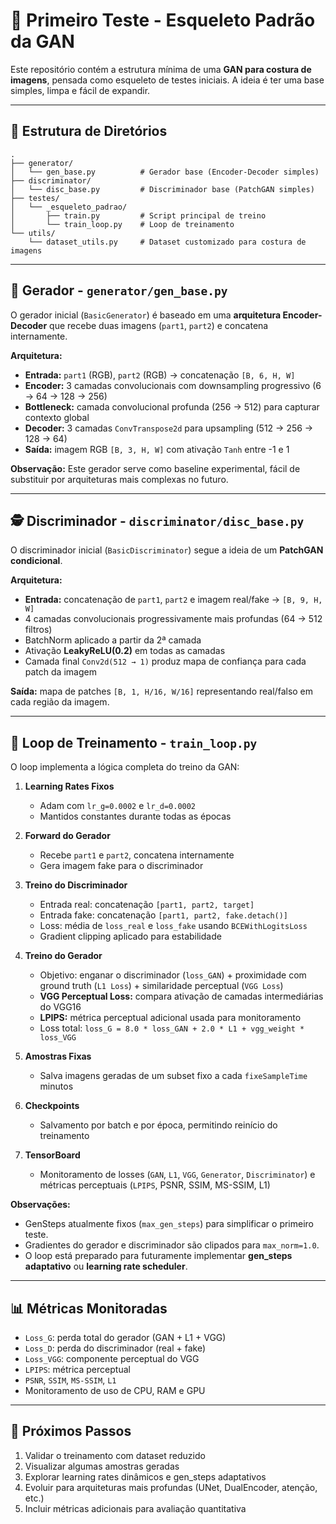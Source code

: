 # 🧪 Primeiro Teste - Esqueleto Padrão da GAN

Este repositório contém a estrutura mínima de uma **GAN para costura de imagens**, pensada como esqueleto de testes iniciais. A ideia é ter uma base simples, limpa e fácil de expandir.

---

## 📂 Estrutura de Diretórios

```
.
├── generator/
│   └── gen_base.py          # Gerador base (Encoder-Decoder simples)
├── discriminator/
│   └── disc_base.py         # Discriminador base (PatchGAN simples)
├── testes/
│   └── _esqueleto_padrao/
│       ├── train.py         # Script principal de treino
│       └── train_loop.py    # Loop de treinamento
└── utils/
    └── dataset_utils.py     # Dataset customizado para costura de imagens
```

---

## 🎨 Gerador - `generator/gen_base.py`

O gerador inicial (`BasicGenerator`) é baseado em uma **arquitetura Encoder-Decoder** que recebe duas imagens (`part1`, `part2`) e concatena internamente.

**Arquitetura:**

- **Entrada:** `part1` (RGB), `part2` (RGB) → concatenação `[B, 6, H, W]`
- **Encoder:** 3 camadas convolucionais com downsampling progressivo (6 → 64 → 128 → 256)
- **Bottleneck:** camada convolucional profunda (256 → 512) para capturar contexto global
- **Decoder:** 3 camadas `ConvTranspose2d` para upsampling (512 → 256 → 128 → 64)
- **Saída:** imagem RGB `[B, 3, H, W]` com ativação `Tanh` entre -1 e 1

**Observação:** Este gerador serve como baseline experimental, fácil de substituir por arquiteturas mais complexas no futuro.

---

## 🕵️ Discriminador - `discriminator/disc_base.py`

O discriminador inicial (`BasicDiscriminator`) segue a ideia de um **PatchGAN condicional**.

**Arquitetura:**

- **Entrada:** concatenação de `part1`, `part2` e imagem real/fake → `[B, 9, H, W]`
- 4 camadas convolucionais progressivamente mais profundas (64 → 512 filtros)
- BatchNorm aplicado a partir da 2ª camada
- Ativação **LeakyReLU(0.2)** em todas as camadas
- Camada final `Conv2d(512 → 1)` produz mapa de confiança para cada patch da imagem

**Saída:** mapa de patches `[B, 1, H/16, W/16]` representando real/falso em cada região da imagem.

---

## 🔁 Loop de Treinamento - `train_loop.py`

O loop implementa a lógica completa do treino da GAN:

1. **Learning Rates Fixos**

   - Adam com `lr_g=0.0002` e `lr_d=0.0002`
   - Mantidos constantes durante todas as épocas

2. **Forward do Gerador**

   - Recebe `part1` e `part2`, concatena internamente
   - Gera imagem fake para o discriminador

3. **Treino do Discriminador**

   - Entrada real: concatenação `[part1, part2, target]`
   - Entrada fake: concatenação `[part1, part2, fake.detach()]`
   - Loss: média de `loss_real` e `loss_fake` usando `BCEWithLogitsLoss`
   - Gradient clipping aplicado para estabilidade

4. **Treino do Gerador**

   - Objetivo: enganar o discriminador (`loss_GAN`) + proximidade com ground truth (`L1 Loss`) + similaridade perceptual (`VGG Loss`)
   - **VGG Perceptual Loss:** compara ativação de camadas intermediárias do VGG16
   - **LPIPS:** métrica perceptual adicional usada para monitoramento
   - Loss total: `loss_G = 8.0 * loss_GAN + 2.0 * L1 + vgg_weight * loss_VGG`

5. **Amostras Fixas**

   - Salva imagens geradas de um subset fixo a cada `fixeSampleTime` minutos

6. **Checkpoints**

   - Salvamento por batch e por época, permitindo reinício do treinamento

7. **TensorBoard**

   - Monitoramento de losses (`GAN`, `L1`, `VGG`, `Generator`, `Discriminator`) e métricas perceptuais (`LPIPS`, PSNR, SSIM, MS-SSIM, L1)

**Observações:**

- GenSteps atualmente fixos (`max_gen_steps`) para simplificar o primeiro teste.
- Gradientes do gerador e discriminador são clipados para `max_norm=1.0`.
- O loop está preparado para futuramente implementar **gen\_steps adaptativo** ou **learning rate scheduler**.

---

## 📊 Métricas Monitoradas

- `Loss_G`: perda total do gerador (GAN + L1 + VGG)
- `Loss_D`: perda do discriminador (real + fake)
- `Loss_VGG`: componente perceptual do VGG
- `LPIPS`: métrica perceptual
- `PSNR`, `SSIM`, `MS-SSIM`, `L1`
- Monitoramento de uso de CPU, RAM e GPU

---

## 🚀 Próximos Passos

1. Validar o treinamento com dataset reduzido
2. Visualizar algumas amostras geradas
3. Explorar learning rates dinâmicos e gen\_steps adaptativos
4. Evoluir para arquiteturas mais profundas (UNet, DualEncoder, atenção, etc.)
5. Incluir métricas adicionais para avaliação quantitativa

